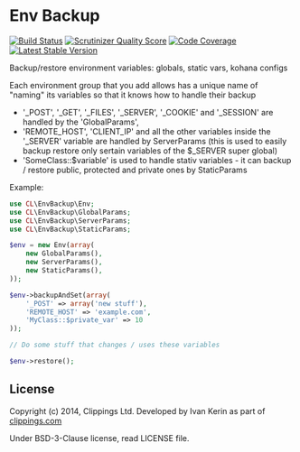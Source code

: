 Env Backup
==========

[![Build Status](https://travis-ci.org/clippings/env-backup.png?branch=master)](https://travis-ci.org/clippings/env-backup)
[![Scrutinizer Quality Score](https://scrutinizer-ci.com/g/clippings/env-backup/badges/quality-score.png?s=429880c25663a4c0c4768fbb4158abe048726e82)](https://scrutinizer-ci.com/g/clippings/env-backup/)
[![Code Coverage](https://scrutinizer-ci.com/g/clippings/env-backup/badges/coverage.png?s=e32088c682e67d1c7eec28b58f9c6a34a2123ed7)](https://scrutinizer-ci.com/g/clippings/env-backup/)
[![Latest Stable Version](https://poser.pugx.org/clippings/env-backup/v/stable.png)](https://packagist.org/packages/clippings/env-backup)

Backup/restore environment variables: globals, static vars, kohana configs

Each environment group that you add allows has a unique name of "naming" its variables so that it knows how to handle their backup

 - '\_POST', '\_GET', '\_FILES', '\_SERVER', '\_COOKIE' and '\_SESSION' are handled by the 'GlobalParams',
 - 'REMOTE\_HOST', 'CLIENT\_IP' and all the other variables inside the '\_SERVER' variable are handled by ServerParams (this is used to easily backup restore only sertain variables of the $_SERVER super global)
 - 'SomeClass::$variable' is used to handle stativ variables - it can backup / restore public, protected and private ones by StaticParams

Example:

```php
use CL\EnvBackup\Env;
use CL\EnvBackup\GlobalParams;
use CL\EnvBackup\ServerParams;
use CL\EnvBackup\StaticParams;

$env = new Env(array(
	new GlobalParams(),
	new ServerParams(),
	new StaticParams(),
));

$env->backupAndSet(array(
	'_POST' => array('new stuff'),
	'REMOTE_HOST' => 'example.com',
	'MyClass::$private_var' => 10
));

// Do some stuff that changes / uses these variables

$env->restore();
```

## License

Copyright (c) 2014, Clippings Ltd. Developed by Ivan Kerin as part of [clippings.com](http://clippings.com)

Under BSD-3-Clause license, read LICENSE file.
